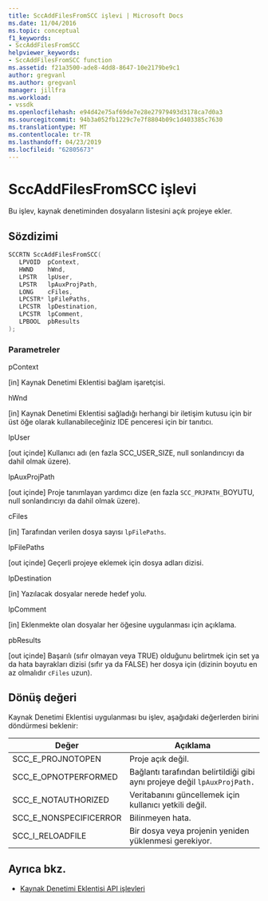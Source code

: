```yaml
---
title: SccAddFilesFromSCC işlevi | Microsoft Docs
ms.date: 11/04/2016
ms.topic: conceptual
f1_keywords:
- SccAddFilesFromSCC
helpviewer_keywords:
- SccAddFilesFromSCC function
ms.assetid: f21a3500-ade8-4dd8-8647-10e2179be9c1
author: gregvanl
ms.author: gregvanl
manager: jillfra
ms.workload:
- vssdk
ms.openlocfilehash: e94d42e75af69de7e28e27979493d3178ca7d0a3
ms.sourcegitcommit: 94b3a052fb1229c7e7f8804b09c1d403385c7630
ms.translationtype: MT
ms.contentlocale: tr-TR
ms.lasthandoff: 04/23/2019
ms.locfileid: "62805673"
---
```

# <a name="sccaddfilesfromscc-function"></a>SccAddFilesFromSCC işlevi
Bu işlev, kaynak denetiminden dosyaların listesini açık projeye ekler.

## <a name="syntax"></a>Sözdizimi

```cpp
SCCRTN SccAddFilesFromSCC(
   LPVOID  pContext,
   HWND    hWnd,
   LPSTR   lpUser,
   LPSTR   lpAuxProjPath,
   LONG    cFiles,
   LPCSTR* lpFilePaths,
   LPCSTR  lpDestination,
   LPCSTR  lpComment,
   LPBOOL  pbResults
);
```

### <a name="parameters"></a>Parametreler
 pContext

[in] Kaynak Denetimi Eklentisi bağlam işaretçisi.

 hWnd

[in] Kaynak Denetimi Eklentisi sağladığı herhangi bir iletişim kutusu için bir üst öğe olarak kullanabileceğiniz IDE penceresi için bir tanıtıcı.

 lpUser

[out içinde] Kullanıcı adı (en fazla SCC_USER_SIZE, null sonlandırıcıyı da dahil olmak üzere).

 lpAuxProjPath

[out içinde] Proje tanımlayan yardımcı dize (en fazla `SCC_PRJPATH_`BOYUTU, null sonlandırıcıyı da dahil olmak üzere).

 cFiles

[in] Tarafından verilen dosya sayısı `lpFilePaths`.

 lpFilePaths

[out içinde] Geçerli projeye eklemek için dosya adları dizisi.

 lpDestination

[in] Yazılacak dosyalar nerede hedef yolu.

 lpComment

[in] Eklenmekte olan dosyalar her öğesine uygulanması için açıklama.

 pbResults

[out içinde] Başarılı (sıfır olmayan veya TRUE) olduğunu belirtmek için set ya da hata bayrakları dizisi (sıfır ya da FALSE) her dosya için (dizinin boyutu en az olmalıdır `cFiles` uzun).

## <a name="return-value"></a>Dönüş değeri
 Kaynak Denetimi Eklentisi uygulanması bu işlev, aşağıdaki değerlerden birini döndürmesi beklenir:

|Değer|Açıklama|
|-----------|-----------------|
|SCC_E_PROJNOTOPEN|Proje açık değil.|
|SCC_E_OPNOTPERFORMED|Bağlantı tarafından belirtildiği gibi aynı projeye değil `lpAuxProjPath.`|
|SCC_E_NOTAUTHORIZED|Veritabanını güncellemek için kullanıcı yetkili değil.|
|SCC_E_NONSPECIFICERROR|Bilinmeyen hata.|
|SCC_I_RELOADFILE|Bir dosya veya projenin yeniden yüklenmesi gerekiyor.|

## <a name="see-also"></a>Ayrıca bkz.
- [Kaynak Denetimi Eklentisi API işlevleri](../extensibility/source-control-plug-in-api-functions.md)